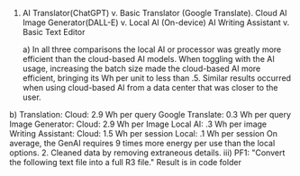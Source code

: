 1. AI Translator(ChatGPT) v. Basic Translator (Google Translate).
   Cloud AI Image Generator(DALL-E) v. Local AI (On-device)
   AI Writing Assistant v. Basic Text Editor
   
   a) In all three comparisons the local AI or processor was greatly more efficient than the cloud-based AI models. When toggling with the AI usage, increasing the batch size made the cloud-based AI more efficient, bringing its Wh per unit to less than .5. Similar results occurred when using cloud-based AI from a data center that was closer to the user.
   
  b) Translation: Cloud: 2.9 Wh per query
                  Google Translate: 0.3 Wh per query
      Image Generator: Cloud: 2.9 Wh per Image
                        Local AI: .3 Wh per image
      Writing Assistant: Cloud: 1.5 Wh per session
                          Local: .1 Wh per session
      On average, the GenAI requires 9 times more energy per use than the local options.
2. Cleaned data by removing extraneous details.
iii) PF1: "Convert the following text file into a full R3 file." Result is in code folder


                
   
   
